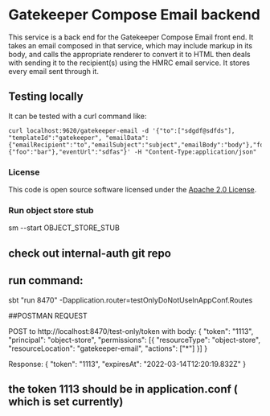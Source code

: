 
# Gatekeeper Compose Email backend

This service is a back end for the Gatekeeper Compose Email front end. It takes an email composed in that service, which may include markup in its body, and calls the 
 appropriate renderer to convert it to HTML then deals with sending it to the recipient(s) using the HMRC email service.
It stores every email sent through it.

## Testing locally
It can be tested with a curl command like:
```
curl localhost:9620/gatekeeper-email -d '{"to":["sdgdf@sdfds"], "templateId":"gatekeeper", "emailData":{"emailRecipient":"to","emailSubject":"subject","emailBody":"body"},"force":false,"auditData":{"foo":"bar"},"eventUrl":"sdfas"}' -H "Content-Type:application/json"
```

### License

This code is open source software licensed under the [Apache 2.0 License]("http://www.apache.org/licenses/LICENSE-2.0.html").

### Run object store stub 
sm --start OBJECT_STORE_STUB


## check out internal-auth git repo 
## run command:
sbt "run 8470" -Dapplication.router=testOnlyDoNotUseInAppConf.Routes


##POSTMAN REQUEST

POST to  http://localhost:8470/test-only/token
with body:
{
"token": "1113",
"principal": "object-store",
"permissions": [{
"resourceType": "object-store",
"resourceLocation": "gatekeeper-email",
"actions": ["*"]
}]
}

Response:
{
"token": "1113",
"expiresAt": "2022-03-14T12:20:19.832Z"
}

## the token 1113 should be in application.conf ( which is set currently)

